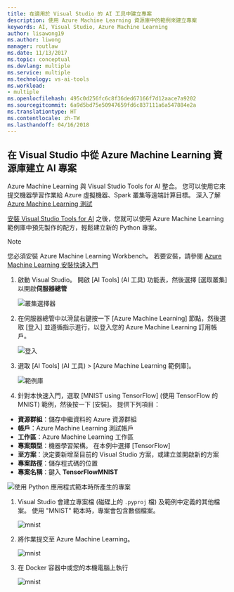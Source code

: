 ```yaml
---
title: 在適用於 Visual Studio 的 AI 工具中建立專案
description: 使用 Azure Machine Learning 資源庫中的範例來建立專案
keywords: AI, Visual Studio, Azure Machine Learning
author: lisawong19
ms.author: liwong
manager: routlaw
ms.date: 11/13/2017
ms.topic: conceptual
ms.devlang: multiple
ms.service: multiple
ms.technology: vs-ai-tools
ms.workload:
- multiple
ms.openlocfilehash: 495c0d256fc6c8f36ded67166f7d12aace7a9202
ms.sourcegitcommit: 6a9d5bd75e50947659fd6c837111a6a547884e2a
ms.translationtype: HT
ms.contentlocale: zh-TW
ms.lasthandoff: 04/16/2018
---
```

## <a name="create-an-ai-project-from-the-azure-machine-learning-gallery-in-visual-studio"></a>在 Visual Studio 中從 Azure Machine Learning 資源庫建立 AI 專案

Azure Machine Learning 與 Visual Studio Tools for AI 整合。 您可以使用它來提交機器學習作業給 Azure 虛擬機器、Spark 叢集等遠端計算目標。 深入了解 [Azure Machine Learning 測試](https://docs.microsoft.com/azure/machine-learning/preview/experimentation-service-configuration)

[安裝 Visual Studio Tools for AI](installation.md) 之後，您就可以使用 Azure Machine Learning 範例庫中預先製作的配方，輕鬆建立新的 Python 專案。

> [!NOTE]
> 您必須安裝 Azure Machine Learning Workbench。 若要安裝，請參閱 [Azure Machine Learning 安裝快速入門](https://docs.microsoft.com/azure/machine-learning/preview/quickstart-installation)

1. 啟動 Visual Studio。 開啟 [AI Tools] (AI 工具) 功能表，然後選擇 [選取叢集] 以開啟**伺服器總管**

    ![叢集選擇器](media\create-project-gallery\select-cluster.png)

1. 在伺服器總管中以滑鼠右鍵按一下 [Azure Machine Learning] 節點，然後選取 [登入] 並遵循指示進行，以登入您的 Azure Machine Learning 訂用帳戶。

    ![登入](media\create-project-gallery\azureml-login.png)

2. 選取 [AI Tools] (AI 工具) > [Azure Machine Learning 範例庫]。

    ![範例庫](media\create-project-gallery\gallery.png)

1. 針對本快速入門，選取 [MNIST using TensorFlow] (使用 TensorFlow 的 MNIST) 範例，然後按一下 [安裝]。 提供下列項目：

 - **資源群組**：儲存中繼資料的 Azure 資源群組
 - **帳戶**：Azure Machine Learning 測試帳戶
 - **工作區**：Azure Machine Learning 工作區
 - **專案類型**：機器學習架構。 在本例中選擇 [TensorFlow]
 - **至方案**：決定要新增至目前的 Visual Studio 方案，或建立並開啟新的方案
 - **專案路徑**：儲存程式碼的位置
 - **專案名稱**：鍵入 **TensorFlowMNIST**

![使用 Python 應用程式範本時所產生的專案](media/create-project-gallery/new-AzureSampleProject.png)

1. Visual Studio 會建立專案檔 (磁碟上的 `.pyproj` 檔) 及範例中定義的其他檔案。 使用 "MNIST" 範本時，專案會包含數個檔案。

    ![mnist](media\create-project-gallery\azml-mnist.png)

1. 將作業提交至 Azure Machine Learning。

    ![mnist](media\create-project-gallery\submit-azml.png)

1. 在 Docker 容器中或您的本機電腦上執行

    ![mnist](media\create-project-gallery\azml-local.png)